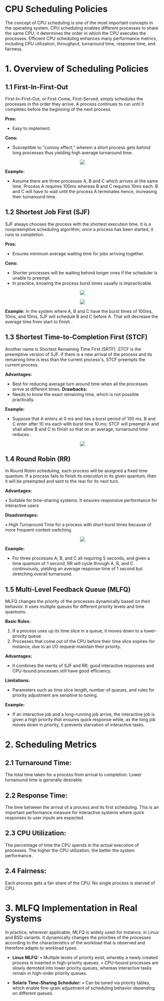 # CPU Scheduling Policies

The concept of CPU scheduling is one of the most important concepts in the operating system. CPU scheduling enables different processes to share the same CPU; it determines the order in which the CPU executes the processes. Efficient CPU scheduling enhances many performance metrics, including CPU utilization, throughput, turnaround time, response time, and fairness.

# 1. Overview of Scheduling Policies

## 1.1 First-In-First-Out

First-In-First-Out, or First-Come, First-Served, simply schedules the processes in the order they arrive. A process continues to run until it completes before the beginning of the next process.

**Pros:**
- Easy to implement.

**Cons:**
- Susceptible to "convoy effect," wherein a short process gets behind long processes thus yielding high average turnaround time.

<p align="center">
    <img src="image/Scheduling/fifo.png"/>
</p>


**Example:**
- Assume there are three processes A, B and C which arrives at the same time. Process A requires 100ms whereas B and C requires 10ms each. B and C will have to wait until the process A terminates hence, increasing their turnaround time.

## 1.2 Shortest Job First (SJF)
SJF always chooses the process with the shortest execution time. It is a nonpreemptive scheduling algorithm; once a process has been started, it runs to completion.

**Pros:**
- Ensures minimum average waiting time for jobs arriving together.

**Cons:**
- Shorter processes will be waiting behind longer ones if the scheduler is unable to preempt.
- In practice, knowing the process burst times usually is impracticable.

<p align="center">
    <img src="image/Scheduling/sjf_1.png"/>
</p>

<p align="center">
    <img src="image/Scheduling/sjf_2.png"/>
</p>

**Example:**
In the system where A, B and C have the burst times of 100ms, 10ms, and 10ms, SJF will schedule B and C before A. That will decrease the average time from start to finish .

## 1.3 Shortest Time-to-Completion First (STCF)
Another name is Shortest Remaining Time First (SRTF). STCF is the preemptive version of SJF. If there is a new arrival of the process and its remaining time is less than the current process's, STCF preempts the current process.

**Advantages:**
- Best for reducing average turn around time when all the processes arrive at different times.
**Drawbacks:**
- Needs to know the exact remaining time, which is not possible practically.

**Example:**
- Suppose that A enters at 0 ms and has a burst period of 100 ms. B and C enter after 10 ms each with burst time 10 ms; STCF will preempt A and shall allow B and C to finish so that on an average, turnaround time reduces .

<p align="center">
    <img src="image/Scheduling/stcf.png"/>
</p>

## 1.4 Round Robin (RR)
In Round Robin scheduling, each process will be assigned a fixed time quantum. If a process fails to finish its execution in its given quantum, then it will be preempted and sent to the rear for its next turn.

**Advantages:**

• Suitable for time-sharing systems. It ensures responsive performance for interactive users

**Disadvantages:**

• High Turnaround Time for a process with short burst times because of more frequent context switching.

<p align="center">
    <img src="image/Scheduling/rr.png"/>
</p>

**Example:**
- For three processes A, B, and C all requiring 5 seconds, and given a time quantum of 1 second, RR will cycle through A, B, and C continuously, yielding an average response time of 1 second but stretching overall turnaround.

## 1.5 Multi-Level Feedback Queue (MLFQ)
MLFQ changes the priority of the processes dynamically based on their behavior. It uses multiple queues for different priority levels and time quantums.

**Basic Rules:**
1. If a process uses up its time slice in a queue, it moves down to a lower-priority queue.
2. Processes that come out of the CPU before their time slice expires-for instance, due to an I/O request-maintain their priority.

**Advantages:**
- It combines the merits of SJF and RR; good interactive responses and CPU-bound processes still have good efficiency.

**Limitations:**
- Parameters such as time slice length, number of queues, and rules for priority adjustment are sensitive to tuning.

**Example:**
- If an interactive job and a long-running job arrive, the interactive job is given a high priority that ensures quick response while, as the long job moves down in priority, it prevents starvation of interactive tasks.

# 2. Scheduling Metrics

## 2.1 Turnaround Time:
The total time taken for a process from arrival to completion. Lower turnaround time is generally desirable.

## 2.2 Response Time:
The time between the arrival of a process and its first scheduling. This is an important performance measure for interactive systems where quick responses to user inputs are expected.

## 2.3 CPU Utilization:
The percentage of time the CPU spends in the actual execution of processes. The higher the CPU utilization, the better the system performance.

## 2.4 Fairness:
Each process gets a fair share of the CPU. No single process is starved of CPU.

# 3. MLFQ Implementation in Real Systems
In practice, wherever applicable, MLFQ is widely used-for instance, in Linux and BSD variants. It dynamically changes the priorities of the processes according to the characteristics of the workload that is observed and therefore adapts to workload types.

- **Linux MLFQ:**
 • Multiple levels of priority exist, whereby a newly created process is inserted in high-priority queues.
 • CPU-bound processes are slowly demoted into lower priority queues, whereas interactive tasks remain in high-order priority queues.

- **Solaris Time-Sharing Scheduler:**
 • Can be tuned via priority tables, which enable fine-grain adjustment of scheduling behavior depending on different queues.
